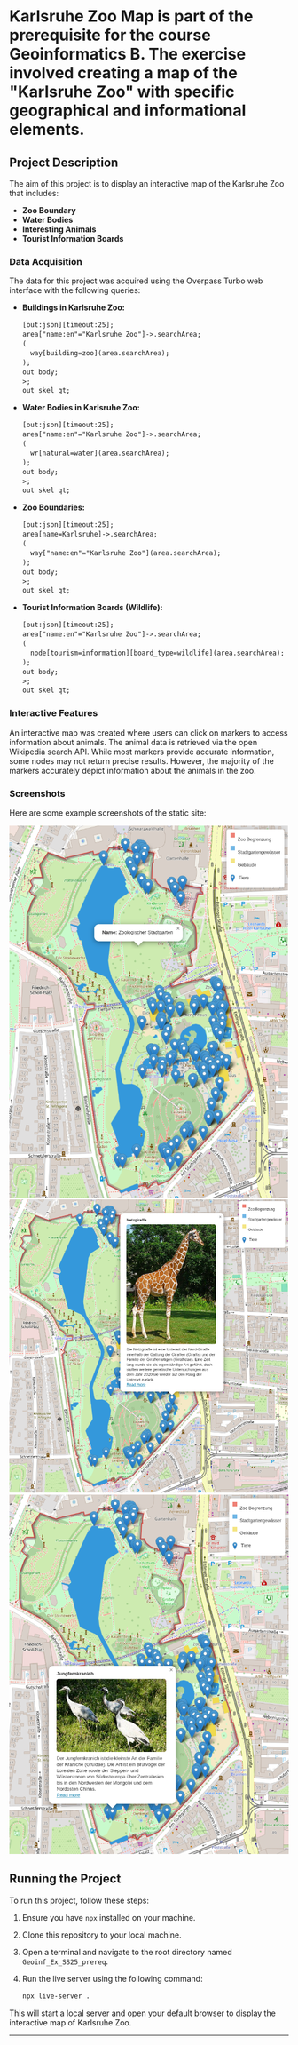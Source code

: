 # Karlsruhe Zoo Map is part of the prerequisite for the course Geoinformatics B. The exercise involved creating a map of the "Karlsruhe Zoo" with specific geographical and informational elements.

## Project Description

The aim of this project is to display an interactive map of the Karlsruhe Zoo that includes:

- **Zoo Boundary**
- **Water Bodies**
- **Interesting Animals**
- **Tourist Information Boards**

### Data Acquisition

The data for this project was acquired using the Overpass Turbo web interface with the following queries:

- **Buildings in Karlsruhe Zoo:**
  ```xml
  [out:json][timeout:25];
  area["name:en"="Karlsruhe Zoo"]->.searchArea;
  (
    way[building=zoo](area.searchArea);
  );
  out body;
  >;
  out skel qt;
  ```

- **Water Bodies in Karlsruhe Zoo:**
  ```xml
  [out:json][timeout:25];
  area["name:en"="Karlsruhe Zoo"]->.searchArea;
  (
    wr[natural=water](area.searchArea);
  );
  out body;
  >;
  out skel qt;
  ```

- **Zoo Boundaries:**
  ```xml
  [out:json][timeout:25];
  area[name=Karlsruhe]->.searchArea;
  (
    way["name:en"="Karlsruhe Zoo"](area.searchArea);
  );
  out body;
  >;
  out skel qt;
  ```

- **Tourist Information Boards (Wildlife):**
  ```xml
  [out:json][timeout:25];
  area["name:en"="Karlsruhe Zoo"]->.searchArea;
  (
    node[tourism=information][board_type=wildlife](area.searchArea);
  );
  out body;
  >;
  out skel qt;
  ```

### Interactive Features

An interactive map was created where users can click on markers to access information about animals. The animal data is retrieved via the open Wikipedia search API. While most markers provide accurate information, some nodes may not return precise results. However, the majority of the markers accurately depict information about the animals in the zoo.

### Screenshots

Here are some example screenshots of the static site:

![Generall Map](static_images/justMap.png)
![Map with Giraffe Info](static_images/giraffe_wiki.png)
![Kranich Info](static_images/kranich.png)

## Running the Project

To run this project, follow these steps:

1. Ensure you have `npx` installed on your machine.
2. Clone this repository to your local machine.
3. Open a terminal and navigate to the root directory named `Geoinf_Ex_SS25_prereq`.
4. Run the live server using the following command:

   ```bash
   npx live-server .
   ```

This will start a local server and open your default browser to display the interactive map of Karlsruhe Zoo.

---

